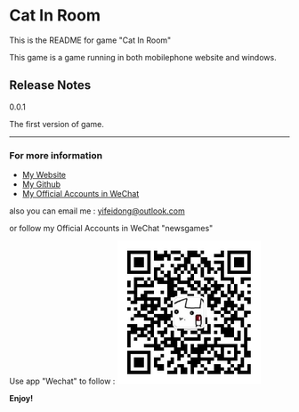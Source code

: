 # Cat In Room

This is the README for game "Cat In Room"

This game is a game running in both mobilephone website and windows. 


## Release Notes
0.0.1

The first version of game.

-----------------------------------------------------------------------------------------------------------
### For more information

* [My Website](http://www.new8s.net)
* [My Github](http://github.com/Darknessssssss)
* [My Official Accounts in WeChat](wechat_qrcode.jpg)

also you can email me : yifeidong@outlook.com

or follow my Official Accounts in WeChat "newsgames"

Use app "Wechat" to follow : ![WeChat qrcode](wechat_qrcode.jpg)

**Enjoy!**